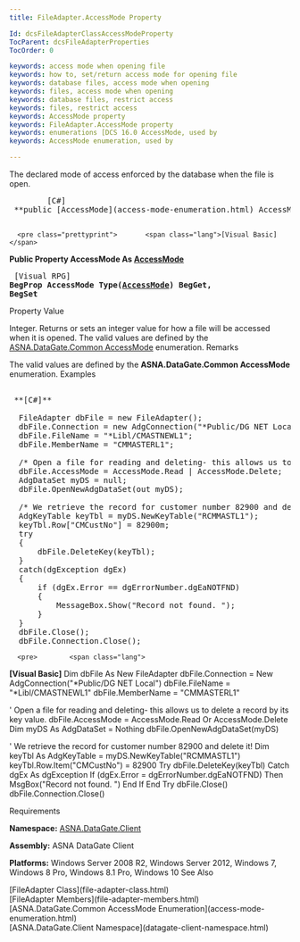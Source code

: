 ```yaml
---
title: FileAdapter.AccessMode Property

Id: dcsFileAdapterClassAccessModeProperty
TocParent: dcsFileAdapterProperties
TocOrder: 0

keywords: access mode when opening file
keywords: how to, set/return access mode for opening file
keywords: database files, access mode when opening
keywords: files, access mode when opening
keywords: database files, restrict access
keywords: files, restrict access
keywords: AccessMode property
keywords: FileAdapter.AccessMode property
keywords: enumerations [DCS 16.0 AccessMode, used by
keywords: AccessMode enumeration, used by

---
```


The declared mode of access enforced by the database when the file is open. 
<pre class="prettyprint">        <span class="lang">[C#]</span>
 **public [AccessMode](access-mode-enumeration.html) AccessMode { get; set; };** 
      </pre>
      <pre class="prettyprint">       <span class="lang">[Visual Basic] </span>
 **Public Property AccessMode As [AccessMode](access-mode-enumeration.html)** 
      </pre>
      <pre class="prettyprint">
        <span class="lang">[Visual RPG]</span>
 **BegProp AccessMode Type([AccessMode](access-mode-enumeration.html))
   BegGet, BegSet** 
      </pre>

Property Value

Integer. Returns or sets an integer value for how a file will be accessed when it is opened. The valid values are defined by the [ ASNA.DataGate.Common AccessMode](access-mode-enumeration.html) enumeration. 
Remarks

The valid values are defined by the **ASNA.DataGate.Common AccessMode** enumeration.
Examples

<pre>        <span class="lang">
 **[C#]** 
        </span>
  FileAdapter dbFile = new FileAdapter();
  dbFile.Connection = new AdgConnection("*Public/DG NET Local");
  dbFile.FileName = "*Libl/CMASTNEWL1";
  dbFile.MemberName = "CMMASTERL1";

  /* Open a file for reading and deleting- this allows us to delete a record by its key value. */
  dbFile.AccessMode = AccessMode.Read | AccessMode.Delete;
  AdgDataSet myDS = null;
  dbFile.OpenNewAdgDataSet(out myDS);

  /* We retrieve the record for customer number 82900 and delete it! */
  AdgKeyTable keyTbl = myDS.NewKeyTable("RCMMASTL1");
  keyTbl.Row["CMCustNo"] = 82900m;
  try
  {
      dbFile.DeleteKey(keyTbl);
  }
  catch(dgException dgEx)
  {
      if (dgEx.Error == dgErrorNumber.dgEaNOTFND)
      {
          MessageBox.Show("Record not found. ");
      }
  }
  dbFile.Close();
  dbFile.Connection.Close();</pre>
      <pre>        <span class="lang">
 **[Visual Basic]** 
        </span>
  Dim dbFile As New FileAdapter
  dbFile.Connection = New AdgConnection("*Public/DG NET Local")
  dbFile.FileName = "*Libl/CMASTNEWL1"
  dbFile.MemberName = "CMMASTERL1"

  ' Open a file for reading and deleting- this allows us to delete a record by its key value. 
  dbFile.AccessMode = AccessMode.Read Or AccessMode.Delete
  Dim myDS As AdgDataSet = Nothing
  dbFile.OpenNewAdgDataSet(myDS)

  ' We retrieve the record for customer number 82900 and delete it! 
  Dim keyTbl As AdgKeyTable = myDS.NewKeyTable("RCMMASTL1")
  keyTbl.Row.Item("CMCustNo") = 82900
  Try
      dbFile.DeleteKey(keyTbl)
  Catch dgEx As dgException
      If (dgEx.Error = dgErrorNumber.dgEaNOTFND) Then
          MsgBox("Record not found. ")
      End If
  End Try
  dbFile.Close()
  dbFile.Connection.Close()</pre>

Requirements

**Namespace:** [ASNA.DataGate.Client](datagate-client-namespace.html) 

**Assembly:** ASNA DataGate Client

**Platforms:** Windows Server 2008 R2, Windows Server 2012, Windows 7, Windows 8 Pro, Windows 8.1 Pro, Windows 10
See Also

<dl />
      [FileAdapter Class](file-adapter-class.html)
      <br />
      [FileAdapter Members](file-adapter-members.html)
      <br />
      [ASNA.DataGate.Common AccessMode Enumeration](access-mode-enumeration.html) <br />
	  [ASNA.DataGate.Client Namespace](datagate-client-namespace.html)

